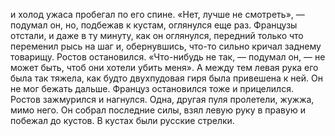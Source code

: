и холод ужаса пробегал по его спине. «Нет, лучше не смотреть», — подумал он, но, подбежав к кустам, оглянулся еще раз. Французы отстали, и даже в ту минуту, как он оглянулся, передний только что переменил рысь на шаг и, обернувшись, что-то сильно кричал заднему товарищу. Ростов остановился. «Что-нибудь не так, — подумал он, — не может быть, чтоб они хотели убить меня». А между тем левая рука его была так тяжела, как будто двухпудовая гиря была привешена к ней. Он не мог бежать дальше. Француз остановился тоже и прицелился. Ростов зажмурился и нагнулся. Одна, другая пуля пролетели, жужжа, мимо него. Он собрал последние силы, взял левую руку в правую и побежал до кустов. В кустах были русские стрелки.

</div>

<div class="section">

